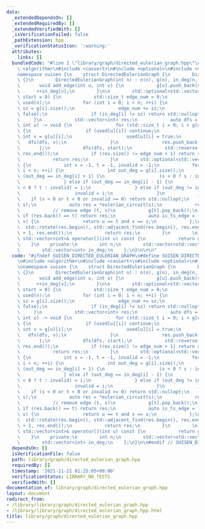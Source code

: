 ```yaml
---
data:
  _extendedDependsOn: []
  _extendedRequiredBy: []
  _extendedVerifiedWith: []
  _isVerificationFailed: false
  _pathExtension: hpp
  _verificationStatusIcon: ':warning:'
  attributes:
    links: []
  bundledCode: "#line 1 \"library/graph/directed_eulerian_graph.hpp\"\n\n\n\n#include\
    \ <algorithm>\n#include <cassert>\n#include <optional>\n#include <vector>\n\n\
    namespace suisen {\n    struct DirectedEulerianGraph {\n        DirectedEulerianGraph()\
    \ {}\n        DirectedEulerianGraph(int n) : n(n), g(n), in_deg(n, 0) {}\n\n \
    \       void add_edge(int u, int v) {\n            g[u].push_back(v);\n      \
    \      ++in_deg[v];\n        }\n\n        std::optional<std::vector<int>> eulerian_circuit(int\
    \ start = 0) {\n            std::size_t edge_num = 0;\n            std::vector<std::vector<bool>>\
    \ used(n);\n            for (int i = 0; i < n; ++i) {\n                const int\
    \ sz = g[i].size();\n                edge_num += sz;\n                used[i].resize(sz,\
    \ false);\n                if (in_deg[i] != sz) return std::nullopt;\n       \
    \     }\n            std::vector<int> res;\n            auto dfs = [&](auto dfs,\
    \ int u) -> void {\n                for (std::size_t i = 0; i < g[u].size(); ++i)\
    \ {\n                    if (used[u][i]) continue;\n                    const\
    \ int v = g[u][i];\n                    used[u][i] = true;\n                 \
    \   dfs(dfs, v);\n                }\n                res.push_back(u);\n     \
    \       };\n            dfs(dfs, start);\n            std::reverse(res.begin(),\
    \ res.end());\n            if (res.size() != edge_num + 1) return std::nullopt;\n\
    \            return res;\n        }\n        std::optional<std::vector<int>> eulerian_trail()\
    \ {\n            int s = -1, t = -1, invalid = -1;\n            for (int i = 0;\
    \ i < n; ++i) {\n                int out_deg = g[i].size();\n                if\
    \ (out_deg == in_deg[i] + 1) {\n                    (s < 0 ? s : invalid) = i;\n\
    \                } else if (out_deg == in_deg[i] - 1) {\n                    (t\
    \ < 0 ? t : invalid) = i;\n                } else if (out_deg != in_deg[i]) {\n\
    \                    invalid = i;\n                }\n            }\n        \
    \    if (s < 0 or t < 0 or invalid >= 0) return std::nullopt;\n            add_edge(t,\
    \ s);\n            auto res = *eulerian_circuit(s);\n            res.pop_back();\n\
    \            // remove edge (t, s)\n            g[t].pop_back();\n           \
    \ if (res.back() == t) return res;\n            auto is_ts_edge = [&](int u, int\
    \ v) {\n                return u == t and v == s;\n            };\n          \
    \  std::rotate(res.begin(), std::adjacent_find(res.begin(), res.end(), is_ts_edge)\
    \ + 1, res.end());\n            return res;\n        }\n        \n        const\
    \ std::vector<int>& operator[](int u) const {\n            return g[u];\n    \
    \    }\n    private:\n        int n;\n        std::vector<std::vector<int>> g;\n\
    \        std::vector<int> in_deg;\n    };\n}\n\n\n"
  code: "#ifndef SUISEN_DIRECTED_EULERIAN_GRAPH\n#define SUISEN_DIRECTED_EULERIAN_GRAPH\n\
    \n#include <algorithm>\n#include <cassert>\n#include <optional>\n#include <vector>\n\
    \nnamespace suisen {\n    struct DirectedEulerianGraph {\n        DirectedEulerianGraph()\
    \ {}\n        DirectedEulerianGraph(int n) : n(n), g(n), in_deg(n, 0) {}\n\n \
    \       void add_edge(int u, int v) {\n            g[u].push_back(v);\n      \
    \      ++in_deg[v];\n        }\n\n        std::optional<std::vector<int>> eulerian_circuit(int\
    \ start = 0) {\n            std::size_t edge_num = 0;\n            std::vector<std::vector<bool>>\
    \ used(n);\n            for (int i = 0; i < n; ++i) {\n                const int\
    \ sz = g[i].size();\n                edge_num += sz;\n                used[i].resize(sz,\
    \ false);\n                if (in_deg[i] != sz) return std::nullopt;\n       \
    \     }\n            std::vector<int> res;\n            auto dfs = [&](auto dfs,\
    \ int u) -> void {\n                for (std::size_t i = 0; i < g[u].size(); ++i)\
    \ {\n                    if (used[u][i]) continue;\n                    const\
    \ int v = g[u][i];\n                    used[u][i] = true;\n                 \
    \   dfs(dfs, v);\n                }\n                res.push_back(u);\n     \
    \       };\n            dfs(dfs, start);\n            std::reverse(res.begin(),\
    \ res.end());\n            if (res.size() != edge_num + 1) return std::nullopt;\n\
    \            return res;\n        }\n        std::optional<std::vector<int>> eulerian_trail()\
    \ {\n            int s = -1, t = -1, invalid = -1;\n            for (int i = 0;\
    \ i < n; ++i) {\n                int out_deg = g[i].size();\n                if\
    \ (out_deg == in_deg[i] + 1) {\n                    (s < 0 ? s : invalid) = i;\n\
    \                } else if (out_deg == in_deg[i] - 1) {\n                    (t\
    \ < 0 ? t : invalid) = i;\n                } else if (out_deg != in_deg[i]) {\n\
    \                    invalid = i;\n                }\n            }\n        \
    \    if (s < 0 or t < 0 or invalid >= 0) return std::nullopt;\n            add_edge(t,\
    \ s);\n            auto res = *eulerian_circuit(s);\n            res.pop_back();\n\
    \            // remove edge (t, s)\n            g[t].pop_back();\n           \
    \ if (res.back() == t) return res;\n            auto is_ts_edge = [&](int u, int\
    \ v) {\n                return u == t and v == s;\n            };\n          \
    \  std::rotate(res.begin(), std::adjacent_find(res.begin(), res.end(), is_ts_edge)\
    \ + 1, res.end());\n            return res;\n        }\n        \n        const\
    \ std::vector<int>& operator[](int u) const {\n            return g[u];\n    \
    \    }\n    private:\n        int n;\n        std::vector<std::vector<int>> g;\n\
    \        std::vector<int> in_deg;\n    };\n}\n\n#endif // SUISEN_DIRECTED_EULERIAN_GRAPH\n"
  dependsOn: []
  isVerificationFile: false
  path: library/graph/directed_eulerian_graph.hpp
  requiredBy: []
  timestamp: '2021-11-21 01:25:05+09:00'
  verificationStatus: LIBRARY_NO_TESTS
  verifiedWith: []
documentation_of: library/graph/directed_eulerian_graph.hpp
layout: document
redirect_from:
- /library/library/graph/directed_eulerian_graph.hpp
- /library/library/graph/directed_eulerian_graph.hpp.html
title: library/graph/directed_eulerian_graph.hpp
---
```

